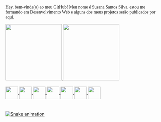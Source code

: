 <p style="font-family:Georgia">Hey, bem-vinda(o) ao meu GitHub! Meu nome é Susana Santos Silva, estou me formando em Desenvolvimento Web e alguns dos meus projetos serão publicados por aqui. </p>

<div>
  <a href="https://github.com/susanassilva">
  <img height="180em" src="https://github-readme-stats.vercel.app/api?username=susanassilva&show_icons=true&theme=dracula&include_all_commits=true&count_private=true"/>
  <img height="180em" src="https://github-readme-stats.vercel.app/api/top-langs/?username=susanassilva&layout=compact&langs_count=16&hide=PHP, Shell, dockerfile&theme=dracula"/>
</div>
<div style="display:inline_block">
  <br>
  <img height="40em" align="center" src="https://cdn.jsdelivr.net/gh/devicons/devicon/icons/html5/html5-original.svg" />
  <img height="40em" align="center" src="https://cdn.jsdelivr.net/gh/devicons/devicon/icons/css3/css3-original.svg" />
  <img height="40em" align="center" src="https://cdn.jsdelivr.net/gh/devicons/devicon/icons/bootstrap/bootstrap-plain.svg" />
  <img height="40em" align="center" src="https://cdn.jsdelivr.net/gh/devicons/devicon/icons/sass/sass-original.svg" />
  <img height="40em" align="center" src="https://cdn.jsdelivr.net/gh/devicons/devicon/icons/javascript/javascript-plain.svg" />
  <img height="40em" align="center" src="https://cdn.jsdelivr.net/gh/devicons/devicon/icons/jquery/jquery-original.svg" />
  <img height="40em" align="center" src="https://cdn.jsdelivr.net/gh/devicons/devicon/icons/python/python-original.svg" />
</div>

  
 # <div>
   ![Snake animation](https://github.com/susanassilva/susanassilva/blob/output/github-contribution-grid-snake.svg)
  </div>


<!--
**susanasilva95/susanasilva95** is a ✨ _special_ ✨ repository because its `README.md` (this file) appears on your GitHub profile.

Here are some ideas to get you started:

- 🔭 I’m currently working on ...
- 🌱 I’m currently learning ...
- 👯 I’m looking to collaborate on ...
- 🤔 I’m looking for help with ...
- 💬 Ask me about ...
- 📫 How to reach me: ...
- 😄 Pronouns: ...
- ⚡ Fun fact: ...
-->

